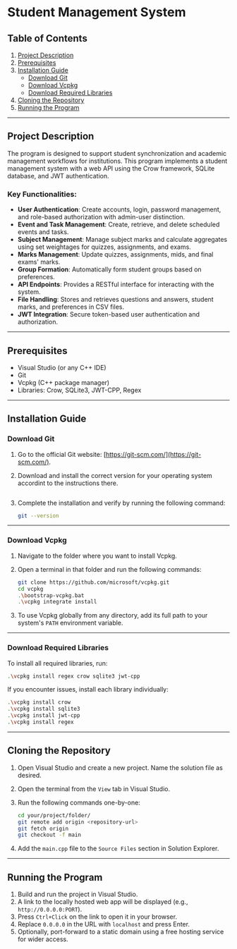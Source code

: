# Student Management System

## Table of Contents
1. [Project Description](#project-description)
2. [Prerequisites](#prerequisites)
3. [Installation Guide](#installation-guide)
    - [Download Git](#download-git)
    - [Download Vcpkg](#download-vcpkg)
    - [Download Required Libraries](#download-required-libraries)
4. [Cloning the Repository](#cloning-the-repository)
5. [Running the Program](#running-the-program)

---

## Project Description
The program is designed to support student synchronization and academic management workflows for institutions. This program implements a student management system with a web API using the Crow framework, SQLite database, and JWT authentication.

### Key Functionalities:
- **User Authentication**: Create accounts, login, password management, and role-based authorization with admin-user distinction.
- **Event and Task Management**: Create, retrieve, and delete scheduled events and tasks.
- **Subject Management**: Manage subject marks and calculate aggregates using set weightages for quizzes, assignments, and exams.
- **Marks Management**: Update quizzes, assignments, mids, and final exams' marks.
- **Group Formation**: Automatically form student groups based on preferences.
- **API Endpoints**: Provides a RESTful interface for interacting with the system.
- **File Handling**: Stores and retrieves questions and answers, student marks, and preferences in CSV files.
- **JWT Integration**: Secure token-based user authentication and authorization.

---

## Prerequisites
- Visual Studio (or any C++ IDE)
- Git
- Vcpkg (C++ package manager)
- Libraries: Crow, SQLite3, JWT-CPP, Regex

---

## Installation Guide

### Download Git
1. Go to the official Git website: [https://git-scm.com/](https://git-scm.com/).
2. Download and install the correct version for your operating system accordint to the instructions there.

   ```

5. Complete the installation and verify by running the following command:

   ```bash
   git --version
   ```

---

### Download Vcpkg
1. Navigate to the folder where you want to install Vcpkg.
2. Open a terminal in that folder and run the following commands:

   ```bash
   git clone https://github.com/microsoft/vcpkg.git
   cd vcpkg
   .\bootstrap-vcpkg.bat
   .\vcpkg integrate install
   ```

3. To use Vcpkg globally from any directory, add its full path to your system's `PATH` environment variable.

---

### Download Required Libraries
To install all required libraries, run:

```bash
.\vcpkg install regex crow sqlite3 jwt-cpp
```

If you encounter issues, install each library individually:

```bash
.\vcpkg install crow
.\vcpkg install sqlite3
.\vcpkg install jwt-cpp
.\vcpkg install regex
```

---

## Cloning the Repository
1. Open Visual Studio and create a new project. Name the solution file as desired.
2. Open the terminal from the `View` tab in Visual Studio.
3. Run the following commands one-by-one:

   ```bash
   cd your/project/folder/
   git remote add origin <repository-url>
   git fetch origin
   git checkout -f main
   ```

4. Add the `main.cpp` file to the `Source Files` section in Solution Explorer.

---

## Running the Program
1. Build and run the project in Visual Studio.
2. A link to the locally hosted web app will be displayed (e.g., `http://0.0.0.0:PORT`).
3. Press `Ctrl+Click` on the link to open it in your browser.
4. Replace `0.0.0.0` in the URL with `localhost` and press Enter.
5. Optionally, port-forward to a static domain using a free hosting service for wider access.

